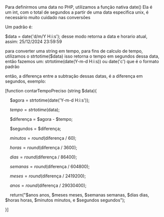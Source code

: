 
Para definirmos uma data no PHP, utilizamos a função nativa date()
Ela é um int, com o total de segundos a partir de uma data especifica unix, é necessário muito cuidado nas conversões

Um padrão é:

$data = date('d/m/Y H:i:s');
desse modo retorna a data e horario atual, assim:
25/12/2024 23:59:59

para converter uma string em tempo, para fins de calculo de tempo, utilizamos o strtotime($data) 
isso retorna o tempo em segundos dessa data, então fazemos um:
strtotime(date(Y-m-d H:i:s)) ou date('c') que é o formato padrão

então, a diferença entre a subtração dessas datas, é a diferença em segundos, exemplo:

[function contarTempoPreciso (string $data){

    $agora = strtotime(date('Y-m-d H:i:s'));

    $tempo = strtotime($data);

    $diferença = $agora - $tempo;

  

    $segundos = $diferença;

    $minutos = round($diferença / 60);

    $horas = round($diferença / 3600);

    $dias = round($diferença / 86400);

    $semanas = round($diferença / 604800);

    $meses = round($diferença / 2419200);

    $anos = round($diferença / 29030400);

  

    return("$anos anos, $meses meses, $semanas semanas, $dias dias, $horas horas, $minutos minutos, e $segundos segundos");

}]
